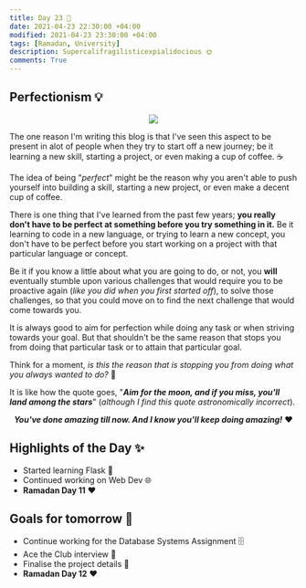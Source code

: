```yaml
---
title: Day 23 🐋
date: 2021-04-23 22:30:00 +04:00
modified: 2021-04-23 23:30:00 +04:00
tags: [Ramadan, University]
description: Supercalifragilisticexpialidocious 🌞
comments: True
---
```


## Perfectionism 💡

<p align="center">
  <img src="https://i.postimg.cc/zXg0ChRm/Capture.jpg"/>
</p>

The one reason I'm writing this blog is that I've seen this aspect to be present in alot of people when they try to start off a new journey; be it learning a new skill, starting a project, or even making a cup of coffee. ☕️

The idea of being "*perfect*" might be the reason why you aren't able to push yourself into building a skill, starting a new project, or even make a decent cup of coffee.

There is one thing that I've learned from the past few years; **you really don't have to be perfect at something before you try something in it.** Be it learning to code in a new language, or trying to learn a new concept, you don't have to be perfect before you start working on a project with that particular language or concept. 

Be it if you know a little about what you are going to do, or not, you **will** eventually stumble upon various challenges that would require you to be proactive again (*like you did when you first started off*), to solve those challenges, so that you could move on to find the next challenge that would come towards you. 

It is always good to aim for perfection while doing any task or when striving towards your goal. But that shouldn't be the same reason that stops you from doing that particular task or to attain that particular goal. 

Think for a moment, *is this the reason that is stopping you from doing what you always wanted to do?* 🤔

It is like how the quote goes, "<strong><em>Aim for the moon, and if you miss, you'll land among the stars</em></strong>" (*although I find this quote astronomically incorrect*).

<p align="center">
  <strong><em>You've done amazing till now. And I know you'll keep doing amazing!</em></strong> ♥️
</p>

## Highlights of the Day ✨
- Started learning Flask 🐍
- Continued working on Web Dev 🌐
- **Ramadan Day 11** ❤️

## Goals for tomorrow 📝
- Continue working for the Database Systems Assignment 🗄
- Ace the Club interview 💯
- Finalise the project details 📝
- **Ramadan Day 12** ❤️
